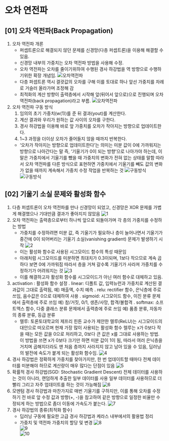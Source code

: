 # 오차 연전파

## [01] 오차 역전파(Back Propagation)

1. 오차 역전파 개론
   - 퍼셉트론으로 해결되지 않던 문제를 신경망(다층 퍼셉트론)을 이용해 해결할 수 있음.
   - 신경망 내부의 가중치는 오차 역전파 방법을 사용해 수정.
   - 오차 역전파는 오차를 줄이기위하여 수행된 경사 하강법을 역 방향으로 수행하기위한 확장 개념임.
    ![오차역전파](./images/01.jpg)
   - 다층 퍼셉트론 역시 결괏값의 오차를 구해 이를 토대로 하나 앞선 가중치를 차례로 거슬러 올라가며 조정해 감
   - 최적화의 계산 방향이 출력층에서 시작해 앞(뒤어서 앞으로)으로 진행되며 오차 역전파(back propagation)라고 부름.
    ![오차역전파](./images/02_1.jpg)
2. 오차 역전파 구동 방식
   1) 임의의 초기 가중치(w(1))를 준 뒤 결과(yout)를 계산한다.
   2) 계산 결과와 우리가 원하는 값 사이의 오차를 구한다.
   3) 경사 하강법을 이용해 바로 앞 가중치를 오차가 작아지는 방향으로 업데이트한다.
   4) 1~3 과정을 더이상 오차가 줄어들지 않을 때까지 반복한다.
   - ‘오차가 작아지는 방향으로 업데이트한다’는 의미는 미분 값이 0에 가까워지는 방향으로 나아간다는 말
    즉, ‘기울기가 0이 되는 방향’으로 나아가야 하는데, 이 말은 가중치에서 기울기를 뺐을 때 가중치의 변화가 전혀 없는 상태를 말함
    따라서 오차 역전파를 다른 방식으로 표현하면 가중치에서 기울기를 빼도 값의 변화가 없을 때까지 계속해서 가중치 수정 작업을 반복하는 것
    ![구동방식](./images/03_1.jpg)
    ![구동방식](./images/04.jpg)

## [02] 기울기 소실 문제와 활성화 함수

1. 다층 퍼셉트론이 오차 역전파를 만나 신경망이 되었고, 신경망은 XOR 문제를 가볍게 해결했으나 기대만큼 결과가 좋아지지 않았음
    ![1](./images/05_5.jpg)
2. 오차 역전파는 출력층으로부터 하나씩 앞으로 되돌아가며 각 층의 가중치를 수정하는 방법
   - 가중치를 수정하려면 미분 값, 즉 기울기가 필요하나 층이 늘어나면서 기울기가 중간에 0이 되어버리는 기울기 소실(vanishing gradient) 문제가 발생하기 시작
    ![2](./images/06_1.jpg)
   - 이는 활성화 함수로 사용된 시그모이드 함수의 특성 때문임
   - 아래처럼 시그모이드를 미분하면 최대치가 0.3이되며, 1보다 작으므로 계속 곱하다 보면 0에 가까워짐 따라서 층을 거쳐 갈수록 기울기가 사라져 가중치를 수정하기가  어려워지는 것
    ![3](./images/07_1.jpg)
   - 이를 해결하고자 활성화 함수를 시그모이드가 아닌 여러 함수로 대체하고 있음.
3. activation : 활성화 함수 설정
    . linear: 디폴트 값, 입력뉴런과 가중치로 계산된 결과값이 그대로 출력됨, 예) 매출액, 수치 예측
    . relu: rectifier 함수, 은닉층에 주로 쓰임, 음수값은 0으로 대체하여 사용
    . sigmoid: 시그모이드 함수, 이진 분류 문제에서 출력층에 주로 쓰임 예) 참/거짓, 0/1, 생존/사망, 합격/불합격
    . softmax: 소프트맥스 함수, 다중 클래스 분류 문제에서 출력층에 주로 쓰임 예) 품종 분류, 자동차의 종류 분류, 등급 분류
   - 렐루: 토론토대학교의 제프리 힌튼 교수가 제안한 렐루(ReLU)는 시그모이드의 대안으로 떠오르며 현재 가장 많이 사용되는 활성화 함수 렐루는 x가 0보다 작을 때는 모든 값을 0으로 처리하고, 0보다 큰 값은 x를 그대로 사용하는 방법. 이 방법을 쓰면 x가 0보다 크기만 하면 미분 값이 1이 됨, 따라서 여러 은닉층을 거치며 곱해지더라도 맨 처음 층까지 사라지지 않고 남아 있을 수 있음, 딥러닝의 발전에 속도가 붙게 되는 활성화 함수임.
    ![4](./images/08_1.jpg)
4. 경사 하강법은 정확하게 가중치를 찾아가지만, 한 번 업데이트할 때마다 전체 데이터를 미분해야 하므로 계산량이 매우 많다는 단점이 있음
    ![5](./images/09_1.jpg)
5. 확률적 경사 하강법(SGD: Stochastic Gradient Descent)
   전체 데이터를 사용하는 것이 아니라, 랜덤하게 추출한 일부 데이터를 사용 일부 데이터를 사용하므로 더 빨리 그리고 자주 업데이트를 하는 것이 가능해짐
    ![6](./images/10_1.jpg)  
6. 모멘텀
    경사 하강법과 마찬가지로 매번 기울기를 구하지만, 이를 통해 오차를 수정하기 전 바로 앞 수정 값과 방향(+, -)을 참고하여 같은 방향으로 일정한 비율만 수정되게 하는 방법으로 좀더 이동에 가속도가 붙는다.
    ![7](./images/11.jpg)  
7. 경사 하강법의 종류(최적화 함수)
    - 딥러닝 구동에 필요한 고급 경사 하강법과 케라스 내부에서의 활용법 정리
    - 가중치 및 역전파 가중치의 할당 및 변경
    ![8](./images/12.jpg)  
    ![9](./images/13.jpg)  
    ![10](./images/04_1.jpg)  
